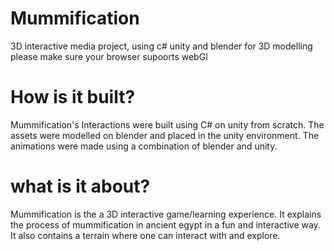 # Mummification
3D interactive media project, using c# unity and blender for 3D modelling
please make sure your browser supoorts webGl

# How is it built? 

Mummification's Interactions were built using C# on unity from scratch.
The assets were modelled on blender and placed in the unity environment. The animations were made using 
a combination of blender and unity. 

# what is it about? 

Mummification is the a 3D interactive game/learning experience. It explains the process of mummification in ancient egypt in a fun and interactive way. It also contains a terrain where one can interact with and explore. 
